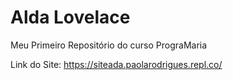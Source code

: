 # Alda Lovelace
 Meu Primeiro Repositório do curso PrograMaria
 
 Link do Site: https://siteada.paolarodrigues.repl.co/
 
 
 
